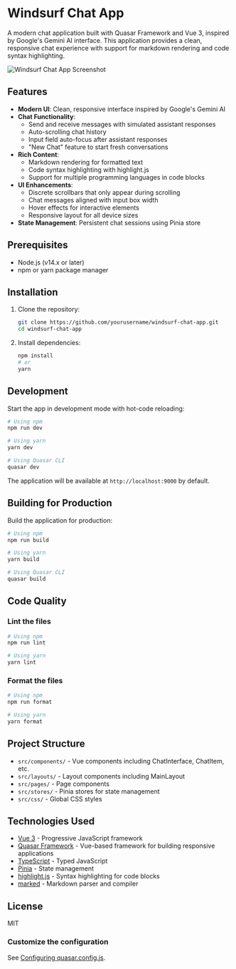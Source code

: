 # Windsurf Chat App

A modern chat application built with Quasar Framework and Vue 3, inspired by Google's Gemini AI interface. This application provides a clean, responsive chat experience with support for markdown rendering and code syntax highlighting.

![Windsurf Chat App Screenshot](![image](https://github.com/user-attachments/assets/fa425f7a-86dc-4726-8f6a-3c1b19724e55)
)

## Features

- **Modern UI**: Clean, responsive interface inspired by Google's Gemini AI
- **Chat Functionality**:
  - Send and receive messages with simulated assistant responses
  - Auto-scrolling chat history
  - Input field auto-focus after assistant responses
  - "New Chat" feature to start fresh conversations
- **Rich Content**:
  - Markdown rendering for formatted text
  - Code syntax highlighting with highlight.js
  - Support for multiple programming languages in code blocks
- **UI Enhancements**:
  - Discrete scrollbars that only appear during scrolling
  - Chat messages aligned with input box width
  - Hover effects for interactive elements
  - Responsive layout for all device sizes
- **State Management**: Persistent chat sessions using Pinia store

## Prerequisites

- Node.js (v14.x or later)
- npm or yarn package manager

## Installation

1. Clone the repository:
   ```bash
   git clone https://github.com/yourusername/windsurf-chat-app.git
   cd windsurf-chat-app
   ```

2. Install dependencies:
   ```bash
   npm install
   # or
   yarn
   ```

## Development

Start the app in development mode with hot-code reloading:

```bash
# Using npm
npm run dev

# Using yarn
yarn dev

# Using Quasar CLI
quasar dev
```

The application will be available at `http://localhost:9000` by default.

## Building for Production

Build the application for production:

```bash
# Using npm
npm run build

# Using yarn
yarn build

# Using Quasar CLI
quasar build
```

## Code Quality

### Lint the files
```bash
# Using npm
npm run lint

# Using yarn
yarn lint
```

### Format the files
```bash
# Using npm
npm run format

# Using yarn
yarn format
```

## Project Structure

- `src/components/` - Vue components including ChatInterface, ChatItem, etc.
- `src/layouts/` - Layout components including MainLayout
- `src/pages/` - Page components
- `src/stores/` - Pinia stores for state management
- `src/css/` - Global CSS styles

## Technologies Used

- [Vue 3](https://v3.vuejs.org/) - Progressive JavaScript framework
- [Quasar Framework](https://quasar.dev/) - Vue-based framework for building responsive applications
- [TypeScript](https://www.typescriptlang.org/) - Typed JavaScript
- [Pinia](https://pinia.vuejs.org/) - State management
- [highlight.js](https://highlightjs.org/) - Syntax highlighting for code blocks
- [marked](https://marked.js.org/) - Markdown parser and compiler

## License

MIT
### Customize the configuration
See [Configuring quasar.config.js](https://v2.quasar.dev/quasar-cli-vite/quasar-config-js).
